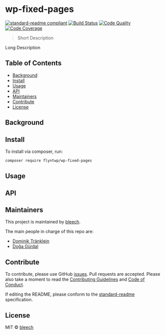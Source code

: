 # wp-fixed-pages

[![standard-readme compliant](https://img.shields.io/badge/readme%20style-standard-brightgreen.svg?style=flat-square)](https://github.com/RichardLitt/standard-readme)
[![Build Status](https://img.shields.io/travis/flyntwp/wp-fixed-pages.svg?style=flat-square)](https://travis-ci.org/flyntwp/wp-fixed-pages)
[![Code Quality](https://img.shields.io/scrutinizer/g/flyntwp/wp-fixed-pages.svg?style=flat-square)](https://scrutinizer-ci.com/g/flyntwp/wp-fixed-pages)
[![Code Coverage](https://img.shields.io/coveralls/flyntwp/wp-fixed-pages.svg?style=flat-square)](https://coveralls.io/github/flyntwp/wp-fixed-pages)

> Short Description

Long Description

## Table of Contents

- [Background](#background)
- [Install](#install)
- [Usage](#usage)
- [API](#api)
- [Maintainers](#maintainers)
- [Contribute](#contribute)
- [License](#license)

## Background

## Install

To install via composer, run:

```bash
composer require flyntwp/wp-fixed-pages
```

## Usage

## API

## Maintainers

This project is maintained by [bleech](https://github.com/bleech).

The main people in charge of this repo are:

- [Dominik Tränklein](https://github.com/domtra)
- [Doğa Gürdal](https://github.com/Qakulukiam)

## Contribute

To contribute, please use GitHub [issues](https://github.com/flyntwp/wp-fixed-pages/issues). Pull requests are accepted. Please also take a moment to read the [Contributing Guidelines](https://github.com/flyntwp/guidelines/blob/master/CONTRIBUTING.md) and [Code of Conduct](https://github.com/flyntwp/guidelines/blob/master/CODE_OF_CONDUCT.md).

If editing the README, please conform to the [standard-readme](https://github.com/RichardLitt/standard-readme) specification.

## License

MIT © [bleech](https://www.bleech.de)
